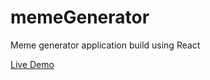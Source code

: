 # memeGenerator
Meme generator application build using React

[Live Demo](https://chickenbiscuitoo.github.io/memeGenerator/)
